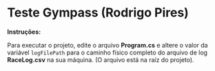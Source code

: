 # Teste Gympass (Rodrigo Pires)

**Instruções:**

Para executar o projeto, edite o arquivo **Program.cs** e altere o valor da variável `logFilePath` para o caminho físico completo do arquivo de log **RaceLog.csv** na sua máquina. (O arquivo está na raíz do projeto).
